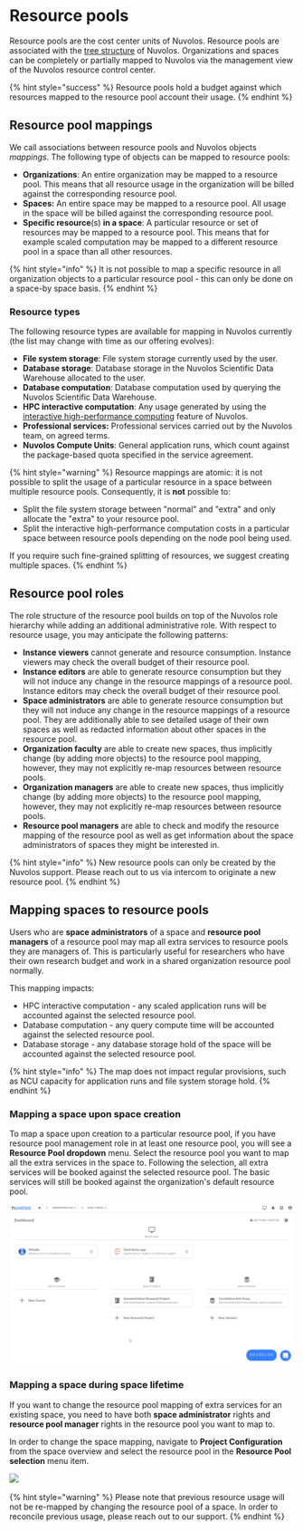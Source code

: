 # Resource pools

Resource pools are the cost center units of Nuvolos. Resource pools are associated with the [tree structure](../../our-features/data-organization/) of Nuvolos. Organizations and spaces can be completely or partially mapped to Nuvolos via the management view of the Nuvolos resource control center. 

{% hint style="success" %}
Resource pools hold a budget against which resources mapped to the resource pool account their usage.
{% endhint %}

## Resource pool mappings

We call associations between resource pools and Nuvolos objects _mappings._ The following type of objects can be mapped to resource pools:

* **Organizations**: An entire organization may be mapped to a resource pool. This means that all resource usage in the organization will be billed against the corresponding resource pool.
* **Spaces:** An entire space may be mapped to a resource pool. All usage in the space will be billed against the corresponding resource pool.
* **Specific resource**\(s\) **in a space**: A particular resource or set of resources may be mapped to a resource pool. This means that for example scaled computation may be mapped to a different resource pool in a space than all other resources.

{% hint style="info" %}
It is not possible to map a specific resource in all organization objects to a particular resource pool - this can only be done on a space-by space basis.
{% endhint %}

### **Resource types**

The following resource types are available for mapping in Nuvolos currently \(the list may change with time as our offering evolves\):

* **File system storage**: File system storage currently used by the user.
* **Database storage**: Database storage in the Nuvolos Scientific Data Warehouse allocated to the user.
* **Database computation**: Database computation used by querying the Nuvolos Scientific Data Warehouse.
* **HPC interactive computation**: Any usage generated by using the [interactive high-performance computing](../../research/hpc-interactive.md) feature of Nuvolos.
* **Professional services:** Professional services carried out by the Nuvolos team, on agreed terms.
* **Nuvolos Compute Units**: General application runs, which count against the package-based quota specified in the service agreement.

{% hint style="warning" %}
Resource mappings are atomic: it is not possible to split the usage of a particular resource in a space between multiple resource pools. Consequently, it is **not** possible to:

* Split the file system storage between "normal" and "extra" and only allocate the "extra" to your resource pool. 
* Split the interactive high-performance computation costs in a particular space between resource pools depending on the node pool being used.

If you require such fine-grained splitting of resources, we suggest creating multiple spaces.
{% endhint %}

## Resource pool roles

The role structure of the resource pool builds on top of the Nuvolos role hierarchy while adding an additional administrative role. With respect to resource usage, you may anticipate the following patterns:

* **Instance viewers** cannot generate and resource consumption. Instance viewers may check the overall budget of their resource pool.
* **Instance editors** are able to generate resource consumption but they will not induce any change in the resource mappings of a resource pool. Instance editors may check the overall budget of their resource pool.
* **Space administrators** are able to generate resource consumption but they will not induce any change in the resource mappings of a resource pool. They are additionally able to see detailed usage of their own spaces as well as redacted information about other spaces in the resource pool.
* **Organization faculty** are able to create new spaces, thus implicitly change \(by adding more objects\) to the resource pool mapping, however, they may not explicitly re-map resources between resource pools.
* **Organization managers** are able to create new spaces, thus implicitly change \(by adding more objects\) to the resource pool mapping, however, they may not explicitly re-map resources between resource pools.
* **Resource pool managers** are able to check and modify the resource mapping of the resource pool as well as get information about the space administrators of spaces they might be interested in.

{% hint style="info" %}
New resource pools can only be created by the Nuvolos support. Please reach out to us via intercom to originate a new resource pool.
{% endhint %}

## Mapping spaces to resource pools

Users who are **space administrators** of a space and **resource pool managers** of a resource pool may map all extra services to resource pools they are managers of. This is particularly useful for researchers who have their own research budget and work in a shared organization resource pool normally.

This mapping impacts:

* HPC interactive computation - any scaled application runs will be accounted against the selected resource pool.
* Database computation - any query compute time will be accounted against the selected resource pool.
* Database storage - any database storage hold of the space will be accounted against the selected resource pool.

{% hint style="info" %}
The map does not impact regular provisions, such as NCU capacity for application runs and file system storage hold.
{% endhint %}

### Mapping a space upon space creation

To map a space upon creation to a particular resource pool, if you have resource pool management role in at least one resource pool, you will see a **Resource Pool dropdown** menu. Select the resource pool you want to map all the extra services in the space to. Following the selection, all extra services will be booked against the selected resource pool. The basic services will still be booked against the organization's default resource pool.

![](../../.gitbook/assets/map_rp_at_space_c_ed.gif)

### Mapping a space during space lifetime

If you want to change the resource pool mapping of extra services for an existing space, you need to have both **space administrator** rights and **resource pool manager** rights in the resource pool you want to map to. 

In order to change the space mapping, navigate to **Project Configuration** from the space overview and select the resource pool in the **Resource Pool selection** menu item.

![](../../.gitbook/assets/map_rp_later_ed.gif)

{% hint style="warning" %}
Please note that previous resource usage will not be re-mapped by changing the resource pool of a space. In order to reconcile previous usage, please reach out to our support.
{% endhint %}

